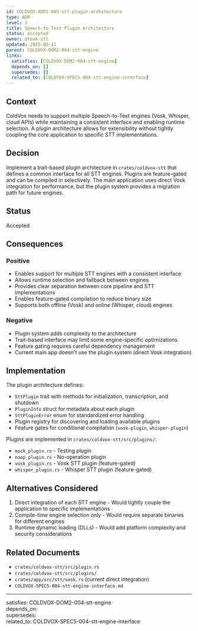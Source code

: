 ```yaml
---
id: COLDVOX-ADR3-005-stt-plugin-architecture
type: ADR
level: 3
title: Speech-to-Text Plugin Architecture
status: accepted
owner: @team-stt
updated: 2025-09-11
parent: COLDVOX-DOM2-004-stt-engine
links:
  satisfies: [COLDVOX-DOM2-004-stt-engine]
  depends_on: []
  supersedes: []
  related_to: [COLDVOX-SPEC5-004-stt-engine-interface]
---
```


## Context
ColdVox needs to support multiple Speech-to-Text engines (Vosk, Whisper, cloud APIs) while maintaining a consistent interface and enabling runtime selection. A plugin architecture allows for extensibility without tightly coupling the core application to specific STT implementations.

## Decision
Implement a trait-based plugin architecture in `crates/coldvox-stt` that defines a common interface for all STT engines. Plugins are feature-gated and can be compiled in selectively. The main application uses direct Vosk integration for performance, but the plugin system provides a migration path for future engines.

## Status
Accepted

## Consequences
### Positive
- Enables support for multiple STT engines with a consistent interface
- Allows runtime selection and fallback between engines
- Provides clear separation between core pipeline and STT implementations
- Enables feature-gated compilation to reduce binary size
- Supports both offline (Vosk) and online (Whisper, cloud) engines

### Negative
- Plugin system adds complexity to the architecture
- Trait-based interface may limit some engine-specific optimizations
- Feature gating requires careful dependency management
- Current main app doesn't use the plugin system (direct Vosk integration)

## Implementation
The plugin architecture defines:
- `SttPlugin` trait with methods for initialization, transcription, and shutdown
- `PluginInfo` struct for metadata about each plugin
- `SttPluginError` enum for standardized error handling
- Plugin registry for discovering and loading available plugins
- Feature gates for conditional compilation (`vosk-plugin`, `whisper-plugin`)

Plugins are implemented in `crates/coldvox-stt/src/plugins/`:
- `mock_plugin.rs` - Testing plugin
- `noop_plugin.rs` - No-operation plugin
- `vosk_plugin.rs` - Vosk STT plugin (feature-gated)
- `whisper_plugin.rs` - Whisper STT plugin (feature-gated)

## Alternatives Considered
1. Direct integration of each STT engine - Would tightly couple the application to specific implementations
2. Compile-time engine selection only - Would require separate binaries for different engines
3. Runtime dynamic loading (DLLs) - Would add platform complexity and security considerations

## Related Documents
- `crates/coldvox-stt/src/plugin.rs`
- `crates/coldvox-stt/src/plugins/`
- `crates/app/src/stt/vosk.rs` (current direct integration)
- `COLDVOX-SPEC5-004-stt-engine-interface.md`

---
satisfies: COLDVOX-DOM2-004-stt-engine  
depends_on:   
supersedes:   
related_to: COLDVOX-SPEC5-004-stt-engine-interface